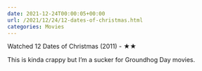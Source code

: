 ```yaml
---
date: 2021-12-24T00:00:05+00:00
url: /2021/12/24/12-dates-of-christmas.html
categories: Movies
---
```

Watched 12 Dates of Christmas (2011) - ★★

This is kinda crappy but I’m a sucker for Groundhog Day movies.


